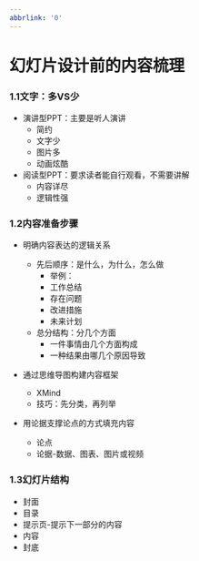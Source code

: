 ```yaml
---
abbrlink: '0'
---
```

# 幻灯片设计前的内容梳理

### 1.1文字：多VS少

* 演讲型PPT：主要是听人演讲
    * 简约
    * 文字少
    * 图片多
    * 动画炫酷
* 阅读型PPT：要求读者能自行观看，不需要讲解
    * 内容详尽
    * 逻辑性强

### 1.2内容准备步骤
* 明确内容表达的逻辑关系
    * 先后顺序：是什么，为什么，怎么做
        * 举例：
        * 工作总结
        * 存在问题
        * 改进措施
        * 未来计划
    * 总分结构：分几个方面
        * 一件事情由几个方面构成
        * 一种结果由哪几个原因导致
* 通过思维导图构建内容框架
    * XMind
    * 技巧：先分类，再列举

* 用论据支撑论点的方式填充内容
    * 论点
    * 论据-数据、图表、图片或视频


### 1.3幻灯片结构
* 封面
* 目录
* 提示页-提示下一部分的内容
* 内容
* 封底